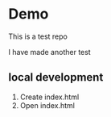 # Demo 

This is a test repo

I have made another test 


## local development

1. Create index.html
2. Open index.html